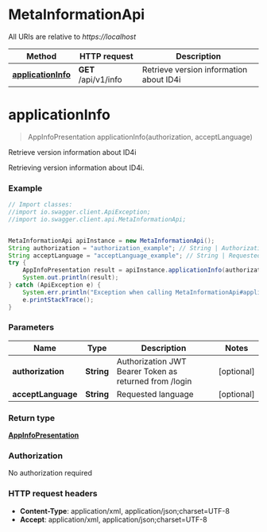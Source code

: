 # MetaInformationApi

All URIs are relative to *https://localhost*

Method | HTTP request | Description
------------- | ------------- | -------------
[**applicationInfo**](MetaInformationApi.md#applicationInfo) | **GET** /api/v1/info | Retrieve version information about ID4i


<a name="applicationInfo"></a>
# **applicationInfo**
> AppInfoPresentation applicationInfo(authorization, acceptLanguage)

Retrieve version information about ID4i

Retrieving version information about ID4i.

### Example
```java
// Import classes:
//import io.swagger.client.ApiException;
//import io.swagger.client.api.MetaInformationApi;


MetaInformationApi apiInstance = new MetaInformationApi();
String authorization = "authorization_example"; // String | Authorization JWT Bearer Token as returned from /login
String acceptLanguage = "acceptLanguage_example"; // String | Requested language
try {
    AppInfoPresentation result = apiInstance.applicationInfo(authorization, acceptLanguage);
    System.out.println(result);
} catch (ApiException e) {
    System.err.println("Exception when calling MetaInformationApi#applicationInfo");
    e.printStackTrace();
}
```

### Parameters

Name | Type | Description  | Notes
------------- | ------------- | ------------- | -------------
 **authorization** | **String**| Authorization JWT Bearer Token as returned from /login | [optional]
 **acceptLanguage** | **String**| Requested language | [optional]

### Return type

[**AppInfoPresentation**](AppInfoPresentation.md)

### Authorization

No authorization required

### HTTP request headers

 - **Content-Type**: application/xml, application/json;charset=UTF-8
 - **Accept**: application/xml, application/json;charset=UTF-8

